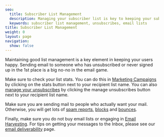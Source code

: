 ```yaml
---
seo:
  title: Subscriber List Management
  description: Managing your subscriber list is key to keeping your subscribers happy.
  keywords: subscriber list management, unsubscribes, email lists
title: Subscriber List Management
weight: 0
layout: page
navigation:
  show: false
---
```


Maintaining good list management is a key element in keeping your users happy. Sending email to someone who has unsubscribed or never signed up in the 1st place is a big no-no in the email game.

Make sure to check your list stats. You can do this in [Marketing Campaigns]({{root_url}}/user-interface/sending-email/how-to-send-email/) by clicking on the stats button next to your recipient list name. You can also [manage your unsubscribes]({{root_url}}/user-interface/sending-email/index-suppressions/) by clicking the manage unsubscribes button next to your recipient list name.

Make sure you are sending mail to people who actually want your mail. Otherwise, you will get lots of [spam reports]({{root_url}}/glossary/spam-reports/), [blocks]({{root_url}}/glossary/blocks/) and [bounces]({{root_url}}/glossary/bounces/).

Finally, make sure you do not buy email lists or engaging in [Email Harvesting]({{root_url}}/glossary/email-harvesting/). For tips on getting your messages to the Inbox, please see our [email deliverability]({{root_url}}/user-interface/sending-email/email-deliverability/) page.
